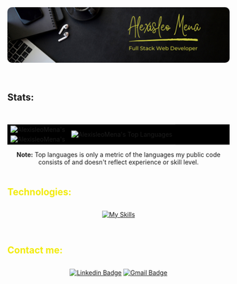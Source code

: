 <section>
  <img src="./assets/images/2.png" alt="Banner" style="border-radius: 10px;">
</section>

<br/>

<br/>
<h2>Stats:</h2>
<br/>
<div align="center">
<table cellpadding="0" bgcolor="#0000">
    <tbody>
        <tr>
            <td rowspan=2 >
              <img alt="AlexisleoMena's" src="https://github-readme-streak-stats.herokuapp.com?user=AlexisleoMena&theme=yellowdark&hide_border=true&hide_title=true&card_width=420" height="200px" width="400px"/>
            </td>
            <td rowspan=4 align="center">
              <img alt="AlexisleoMena's Top Languages" src="https://github-readme-stats.vercel.app/api/top-langs/?username=AlexisleoMena&layout=donut-vertical&theme=highcontrast&border_color=0000&langs_count=8&custom_title=MOST%20USED%20LANGUAGES" height="410px" />
            </td>
        </tr>
        <tr></tr>
        <tr>
            <td rowspan=2 align="center">
              <img alt="AlexisleoMena's" src="https://github-readme-stats.vercel.app/api?username=AlexisleoMena&theme=highcontrast&border_color=0000&count_private=true&card_width=420" height="200px" width="400px"/>
            </td>
        </tr>
    </tbody>
</table>
<b >Note:</b> Top languages is only a metric of the languages my public code consists of and doesn't reflect experience or skill level.
</div>

<br/>

<h2 style="color: #F2EB09; margin-bottom: 30px">Technologies:</h2>
<div align="center">

[![My Skills](https://skillicons.dev/icons?i=cpp,cs,js,ts,go,visualstudio,vscode,react,vite,redux,webpack,babel,bootstrap,tailwind,jest,angular,reactivex,materialui,nodejs,express,dotnet,docker,nginx,postgres,mongodb,html,css,git,postman,azure)](https://skillicons.dev)
</div>  

<br/>

<h2 style="color: #F2EB09; margin-bottom: 30px">Contact me:</h2>
<div align="center">

[![Linkedin Badge](https://img.shields.io/badge/-Alexis%20Leonardo%20Mena-blue?style=flat-square&logo=Linkedin&logoColor=white&link=https://www.linkedin.com/in/alexis-leonardo-mena/)](https://www.linkedin.com/in/alexis-leonardo-mena/)
[![Gmail Badge](https://img.shields.io/badge/-alexismena2690@gmail.com-c14438?style=flat-square&logo=Gmail&logoColor=white&link=mailto:alexismena2690@gmail.com)](mailto:alexismena2690@gmail.com)
</div>  

